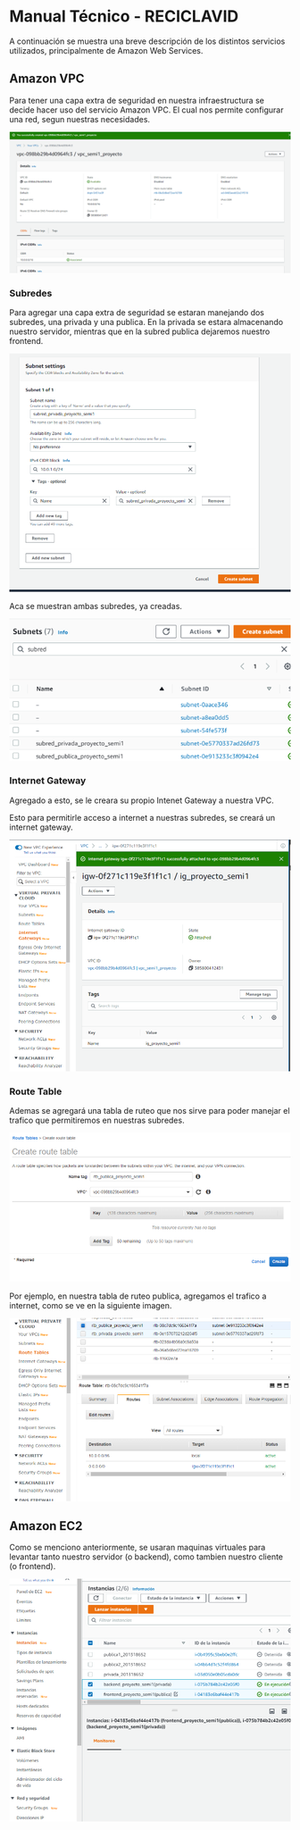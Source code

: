 # Manual Técnico - RECICLAVID

A continuación se muestra una breve descripción de los distintos servicios utilizados, principalmente de Amazon Web Services.

## Amazon VPC

Para tener una capa extra de seguridad en nuestra infraestructura se decide hacer uso del servicio Amazon VPC.
El cual nos permite configurar una red, segun nuestras necesidades.


![VPC](/Images/Tecnico/vpc.png "VPC")

### Subredes

Para agregar una capa extra de seguridad se estaran manejando dos subredes, una privada y una publica.
En la privada se estara almacenando nuestro servidor, mientras que en la subred publica dejaremos nuestro frontend.


![Subnet](/Images/Tecnico/subnetprivada.png "Subnet")

Aca se muestran ambas subredes, ya creadas.

![Subnets](/Images/Tecnico/subredes.png "Subnets")

### Internet Gateway

Agregado a esto, se le creara su propio Intenet Gateway a nuestra VPC.

Esto para permitirle acceso a internet a nuestras subredes, se creará un internet gateway.


![InternetGateway](/Images/Tecnico/ig.png "InternetGateway")

### Route Table

Ademas se agregará una tabla de ruteo que nos sirve para poder manejar el trafico que permitiremos en nuestras subredes.

![RouteTable](/Images/Tecnico/rtpublica.png "RouteTable")

Por ejemplo, en nuestra tabla de ruteo publica, agregamos el trafico a internet, como se ve en la siguiente imagen.

![RouteTable](/Images/Tecnico/rts.png "RouteTable")

## Amazon EC2

Como se menciono anteriormente, se usaran maquinas virtuales para levantar tanto nuestro servidor (o backend), como tambien nuestro cliente (o frontend).

![EC2](/Images/Tecnico/ec2.png "EC2")